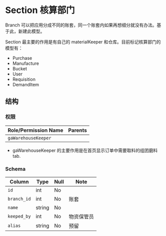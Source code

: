 # Section 核算部门

Branch 可以把应用分成不同的账套，同一个账套内如果再想细分就没有办法。基于此，新建此模型。

Section 最主要的作用是有自己的 materialKeeper 和仓库。目前标记核算部门的模型有：

- Purchase
- Manufacture
- Bucket
- User
- Requisition
- DemandItem

结构
---------------------------------------------------------------------
### 权限
Role/Permission Name    | Parents
------------------------|---------------
`gaWarehouseKeeper`     | 

- gaWarehouseKeeper 的主要作用是在首页显示订单中需要取料的组团磨料 tab.

### Schema
Column                              | Type      | Null | Note
------------------------------------|-----------|------|-------
`id`                                | int       | No   | 
`branch_id`                         | int       | No   | 账套
`name`                              | string    | No   | 
`keeped_by`                         | int       | No   | 物资保管员
`alias`                             | string    | No   | 预留

